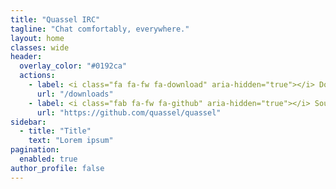 ```yaml
---
title: "Quassel IRC"
tagline: "Chat comfortably, everywhere."
layout: home
classes: wide
header:
  overlay_color: "#0192ca"
  actions:
    - label: <i class="fa fa-fw fa-download" aria-hidden="true"></i> Download
      url: "/downloads"
    - label: <i class="fab fa-fw fa-github" aria-hidden="true"></i> Source
      url: "https://github.com/quassel/quassel"
sidebar:
  - title: "Title"
    text: "Lorem ipsum"
pagination:
  enabled: true
author_profile: false
---
```

